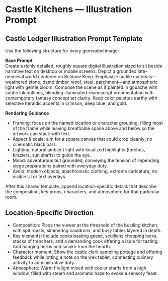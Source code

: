 # Castle Kitchens — Illustration Prompt

## Castle Ledger Illustration Prompt Template

Use the following structure for every generated image:

**Base Prompt**  
Create a richly detailed, roughly square digital illustration sized to sit beside narrative text on desktop or mobile screens. Depict a grounded late-medieval world centered on Beldane Keep. Emphasize tactile materials—weathered stone, damp timber, wool, steel, parchment—and atmospheric light with gentle bloom. Compose the scene as if painted in gouache with subtle ink outlines, blending illuminated-manuscript ornamentation with contemporary fantasy concept art clarity. Keep color palettes earthy with selective heraldic accents in crimson, deep blue, and gold.

**Rendering Guidance**  
- Framing: focus on the named location or character grouping, filling most of the frame while leaving breathable space above and below so the artwork can stack with text.  
- Aspect & scale: aim for a square canvas that could crop cleanly; no cinematic black bars.  
- Lighting: natural ambient light with localized highlights (torches, braziers, sun shafts) to guide the eye.  
- Mood: adventurous but grounded, conveying the tension of impending siege preparations paired with everyday duty.  
- Avoid: modern objects, anachronistic clothing, extreme caricature; no visible UI or text overlays.

After this shared template, append location-specific details that describe the composition, key props, characters, and atmosphere for that particular room.

## Location-Specific Direction
- Composition: Place the viewer at the threshold of the bustling kitchen, with spit roasts, simmering cauldrons, and busy tables layered in depth.
- Key elements: Include cooks basting geese, scullions chopping leeks, stacks of trenchers, and a demanding cook offering a ladle for tasting. Add hanging herbs and smoke from the hearth.
- Character moment: Show the castle clerk sampling pottage and offering feedback while jotting a note on the wax tablet, connecting culinary activity to administrative duty.
- Atmosphere: Warm firelight mixed with cooler shafts from a high window, filled with steam and aromatic haze to evoke a sensory feast.
